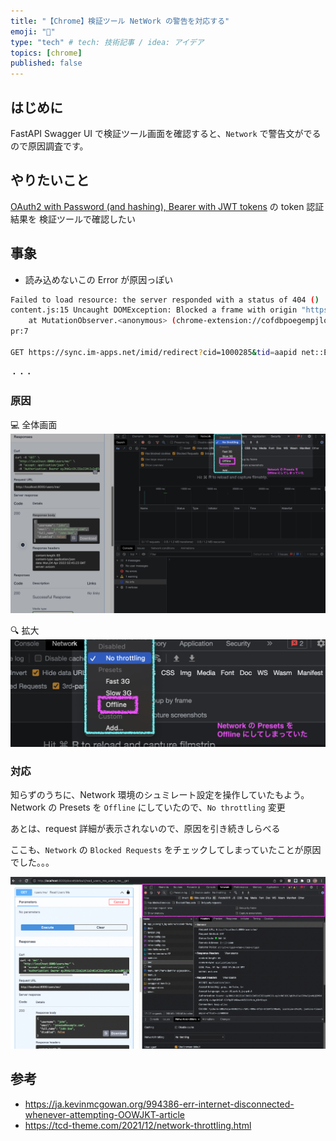 ```yaml
---
title: "【Chrome】検証ツール NetWork の警告を対応する"
emoji: "📖"
type: "tech" # tech: 技術記事 / idea: アイデア
topics: [chrome]
published: false
---
```


## はじめに

FastAPI Swagger UI で検証ツール画面を確認すると、`Network` で警告文がでるので原因調査です。

## やりたいこと

[OAuth2 with Password (and hashing), Bearer with JWT tokens](https://fastapi.tiangolo.com/tutorial/security/oauth2-jwt/#check-it) の token 認証結果を 検証ツールで確認したい

## 事象

- 読み込めないこの Error が原因っぽい

```bash
Failed to load resource: the server responded with a status of 404 ()
content.js:15 Uncaught DOMException: Blocked a frame with origin "https://www.amazon.co.jp" from accessing a cross-origin frame.
    at MutationObserver.<anonymous> (chrome-extension://cofdbpoegempjloogbagkncekinflcnj/build/content.js:15:65308)
pr:7

GET https://sync.im-apps.net/imid/redirect?cid=1000285&tid=aapid net::ERR_INTERNET_DISCONNECTED

・・・
```

### 原因

💻 全体画面
![](/images/dev_tool_tab.png)

🔍 拡大
![](/images/dev_tool_tab_zoom.png)

### 対応

知らずのうちに、Network 環境のシュミレート設定を操作していたもよう。
Network の Presets を `Offline` にしていたので、`No throttling` 変更

あとは、request 詳細が表示されないので、原因を引き続きしらべる

ここも、`Network` の `Blocked Requests` をチェックしてしまっていたことが原因でした。。。

![](/images/dev_tools_network.png)

## 参考

- https://ja.kevinmcgowan.org/994386-err-internet-disconnected-whenever-attempting-OOWJKT-article
- https://tcd-theme.com/2021/12/network-throttling.html
